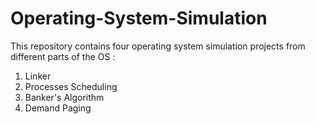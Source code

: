 # Operating-System-Simulation

This repository contains four operating system simulation projects from different parts of the OS : 
1. Linker
2. Processes Scheduling
3. Banker's Algorithm
4. Demand Paging
